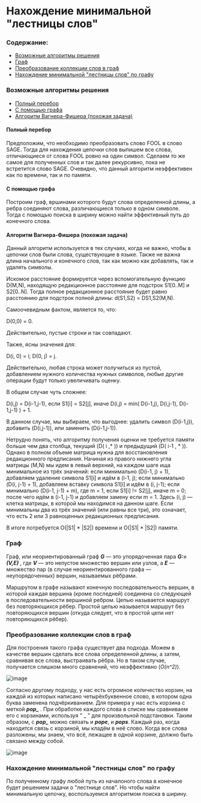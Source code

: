 # Нахождение минимальной "лестницы слов"

### Содержание:
  * [Возможные алгоритмы решения](#Возможные-алгоритмы-решения)
  * [Граф](#Граф)
  * [Преобразование коллекции слов в граф](#Преобразование-коллекции-слов-в-граф)
  * [Нахождение минимальной "лестницы слов" по графу](#Нахождение-минимальной-"лестницы-слов"-по-графу)
 
 

### Возможные алгоритмы решения
  * [Полный перебор](#Полный-перебор)
  * [С помощью графа](#С-помощью-графа)
  * [Алгоритм Вагнера-Фишера (похожая задача)](#Алгоритм-Вагнера-Фишера)
  
 
 #### Полный перебор
 Предположим, что необходимо преобразовать слово FOOL в слово SAGE. Тогда для нахождения цепочки слов выпишем все слова, отличающиеся от слова FOOL ровно на один символ. Сделаем то же самое для полученных слов и так далее рекурсивно, пока не встретится слово SAGE. Очевидно, что данный алгоритм неэффективен как по времени, так и по памяти.
 
 #### С помощью графа
 Построим граф, вршинами которого будут слова определенной длины, а ребра соединяют слова, различающиеся только в одном символе. Тогда с помощью поиска в ширину можно найти эффективный путь до конечного слова.
 
#### Алгоритм Вагнера-Фишера (похожая задача)
Данный алгоритм используется в тех случаях, когда не важно, чтобы в цепочки слов были слова, существующие в языке. Также не важна длина начального и конечного слов, так как можно как добавлять, так и удалять символы.

Искомое расстояние формируется через вспомогательную функцию D(M,N), находящую редакционное расстояние для подстрок S1[0..M] и S2[0..N]. Тогда полное редакционное расстояние будет равно расстоянию для подстрок полной длины: d(S1,S2) = DS1,S2(M,N).

Самоочевидным фактом, является то, что:

D(0,0) = 0. 

Действительно, пустые строки и так совпадают.

Также, ясны значения для:

D(i, 0) = i;
D(0, j) = j.

Действительно, любая строка может получиться из пустой, добавлением нужного количества нужных символов, любые другие операции будут только увеличивать оценку.

В общем случае чуть сложнее:

D(i,j) = D(i-1,j-1), если S1[i] = S2[j],
иначе D(i,j) = min( D(i-1,j), D(i,j-1), D(i-1,j-1) ) + 1.

В данном случае, мы выбираем, что выгоднее: удалить символ (D(i-1,j)), добавить (D(i,j-1)), или заменить (D(i-1,j-1)).

Нетрудно понять, что алгоритму получения оценки не требуется памяти больше чем два столбца, текущий (D( i  ,* )) и предыдущий (D( i-1 , * )). Однако в полном объеме матрица нужна для восстановления редакционного предписания. Начиная из правого нижнего угла матрицы (M,N) мы идем в левый верхний, на каждом шаге ища минимальное из трёх значений:
если минимально (D(i-1, j) + 1), добавляем удаление символа S1[i] и идём в (i-1, j);
если минимально (D(i, j-1) + 1), добавляем вставку символа S1[i] и идём в (i, j-1);
если минимально (D(i-1, j-1) + m), где m = 1, если S1[i] != S2[j], иначе m = 0; после чего идём в (i-1, j-1) и добавляем замену если m = 1.
Здесь (i, j) — клетка матрицы, в которой мы находимся на данном шаге. Если минимальны два из трёх значений (или равны все три), это означает, что есть 2 или 3 равноценных редакционных предписания.

В итоге потребуется O(|S1| * |S2|) времени и O(|S1| * |S2|) памяти.

### Граф

Граф, или неориентированный граф ***G*** — это упорядоченная пара ***G:=(V,E)*** , где ***V*** — это непустое множество вершин или узлов, а ***E*** — множество пар (в случае неориентированного графа — неупорядоченных) вершин, называемых рёбрами.

Маршрутом в графе называют конечную последовательность вершин, в которой каждая вершина (кроме последней) соединена со следующей в последовательности вершиной ребром. Цепью называется маршрут без повторяющихся рёбер. Простой цепью называется маршрут без повторяющихся вершин (откуда следует, что в простой цепи нет повторяющихся рёбер).

### Преобразование коллекции слов в граф

Для построения такого графа существует два подхода. Можем в качестве вершин сделать все слова определенной длины, а затем, сравнивая все слова, выстраивать рёбра. Но в таком случае, получается слишком много сравнений, что неэффективно (*O(n^2)*).

![image](https://aliev.me/runestone/static/pythonds/_images/wordgraph.png)

Согласно другому подходу, у нас есть огромное количество корзин, на каждой из которых написано четырёхбуквенное слово, в котором одна буква заменена подчёркиванием. Для примера у нас есть корзина с меткой ***pop_*** . При обработке каждого слова в списке мы сравниваем его с корзинами, используя " _ " для произвольной подстановки. Таким образом, с ***pop_*** можно связать и ***pope***, и ***pops***. Каждый раз, когда находится связь с корзиной, мы кладём в неё слово. Когда все слова разложены, мы знаем, что всё, лежащее в одной корзине, должно быть связано между собой.

![image](https://aliev.me/runestone/static/pythonds/_images/wordbuckets.png)

### Нахождение минимальной "лестницы слов" по графу

По полученному графу любой путь из началоного слова в конечное будет решением задачи о "лестнице слов". Но чтобы найти минимальную цепочку, воспользуемся алгоритмом поиска в ширину.
